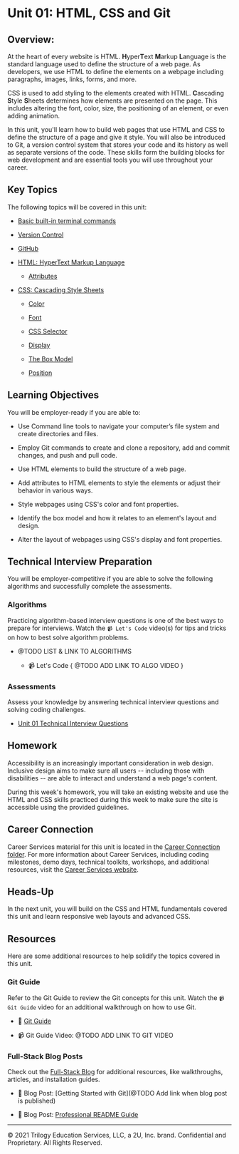 # Unit 01: HTML, CSS and Git

## Overview:

At the heart of every website is HTML. **H**yper**T**ext **M**arkup **L**anguage is the standard language used to define the structure of a web page. As developers, we use HTML to define the elements on a webpage including paragraphs, images, links, forms, and more.

CSS is used to add styling to the elements created with HTML. **C**ascading **S**tyle **S**heets determines how elements are presented on the page. This includes altering the font, color, size, the positioning of an element, or even adding animation. 

In this unit, you'll learn how to build web pages that use HTML and CSS to define the structure of a page and give it style. You will also be introduced to Git, a version control system that stores your code and its history as well as separate versions of the code. These skills form the building blocks for web development and are essential tools you will use throughout your career. 

## Key Topics

The following topics will be covered in this unit:

* [Basic built-in terminal commands](https://developer.mozilla.org/en-US/docs/Learn/Tools_and_testing/Understanding_client-side_tools/Command_line#Basic_built-in_terminal_commands)

* [Version Control](https://www.atlassian.com/git)

* [GitHub](https://guides.github.com/activities/hello-world/)

* [HTML: HyperText Markup Language](https://developer.mozilla.org/en-US/docs/Web/HTML)

  * [Attributes](https://developer.mozilla.org/en-US/docs/Glossary/Attribute)

* [CSS: Cascading Style Sheets](https://developer.mozilla.org/en-US/docs/Web/CSS)

  * [Color](https://developer.mozilla.org/en-US/docs/Web/CSS/color)

  * [Font](https://developer.mozilla.org/en-US/docs/Web/CSS/font)

  * [CSS Selector](https://developer.mozilla.org/en-US/docs/Glossary/CSS_Selector)

  * [Display](https://developer.mozilla.org/en-US/docs/Web/CSS/display)

  * [The Box Model](https://developer.mozilla.org/en-US/docs/Learn/CSS/Building_blocks/The_box_model)

  * [Position](https://developer.mozilla.org/en-US/docs/Web/CSS/position)

## Learning Objectives

You will be employer-ready if you are able to:

* Use Command line tools to navigate your computer’s file system and create directories and files.

* Employ Git commands to create and clone a repository, add and commit changes, and push and pull code.

* Use HTML elements to build the structure of a web page.

* Add attributes to HTML elements to style the elements or adjust their behavior in various ways.

* Style webpages using CSS's color and font properties.

* Identify the box model and how it relates to an element's layout and design. 

* Alter the layout of webpages using CSS's display and font properties.

## Technical Interview Preparation

You will be employer-competitive if you are able to solve the following algorithms and successfully complete the assessments.

### Algorithms

Practicing algorithm-based interview questions is one of the best ways to prepare for interviews. Watch the `📹 Let's Code` video(s) for tips and tricks on how to best solve algorithm problems.

* @TODO LIST & LINK TO ALGORITHMS

  * 📹 Let's Code { @TODO ADD LINK TO ALGO VIDEO }

### Assessments

Assess your knowledge by answering technical interview questions and solving coding challenges.

* [Unit 01 Technical Interview Questions](https://docs.google.com/forms/d/e/1FAIpQLSc7uLZOO2tysVZT6OBM9nJrbxR0qs2ZDAPrathAw3SkYgNhmA/viewform)

## Homework

Accessibility is an increasingly important consideration in web design. Inclusive design aims to make sure all users -- including those with disabilities -- are able to interact and understand a web page's content.

During this week's homework, you will take an existing website and use the HTML and CSS skills practiced during this week to make sure the site is accessible using the provided guidelines. 

## Career Connection

Career Services material for this unit is located in the [Career Connection folder](./04-Career-Connection/README.md). For more information about Career Services, including coding milestones, demo days, technical toolkits, workshops, and additional resources, visit the [Career Services website](http://bit.ly/CodingCS).

## Heads-Up

In the next unit, you will build on the CSS and HTML fundamentals covered this unit and learn responsive web layouts and advanced CSS.

## Resources

Here are some additional resources to help solidify the topics covered in this unit.

### Git Guide

Refer to the Git Guide to review the Git concepts for this unit. Watch the `📹 Git Guide` video for an additional walkthrough on how to use Git.

  * 📖 [Git Guide](./01-Activities/21-Evr_GIT-Guide/README.md) 

  * 📹 Git Guide Video: @TODO ADD LINK TO GIT VIDEO

### Full-Stack Blog Posts

Check out the [Full-Stack Blog](https://coding-boot-camp.github.io/full-stack/) for additional resources, like walkthroughs, articles, and installation guides.

  * 📖 Blog Post: [Getting Started with Git](@TODO Add link when blog post is published)

  * 📖 Blog Post: [Professional README Guide](https://coding-boot-camp.github.io/full-stack/github/professional-readme-guide)

---
© 2021 Trilogy Education Services, LLC, a 2U, Inc. brand. Confidential and Proprietary. All Rights Reserved.

